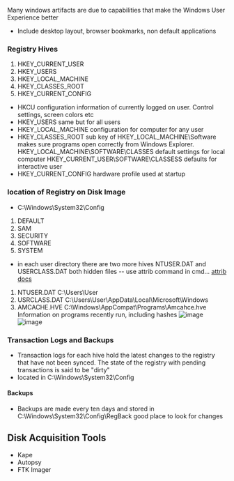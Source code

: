 Many windows artifacts are due to capabilities that make the Windows User Experience better
- Include desktop layout, browser bookmarks, non default applications
### Registry Hives
1. HKEY_CURRENT_USER
2. HKEY_USERS
3. HKEY_LOCAL_MACHINE
4. HKEY_CLASSES_ROOT
5. HKEY_CURRENT_CONFIG
- HKCU configuration information of currently logged on user.  Control settings, screen colors etc
- HKEY_USERS same but for all users
- HKEY_LOCAL_MACHINE configuration for computer for any user
- HKEY_CLASSES_ROOT sub key of HKEY_LOCAL_MACHINE\Software makes sure programs open correctly from Windows Explorer.
  HKEY_LOCAL_MACHINE\SOFTWARE\CLASSES default settings for local computer
  HKEY_CURRENT_USER\SOFTWARE\CLASSESS defaults for interactive user
- HKEY_CURRENT_CONFIG hardware profile used at startup
### location of Registry on Disk Image
- C:\Windows\System32\Config
1. DEFAULT
2. SAM
3. SECURITY
4. SOFTWARE
5. SYSTEM
- in each user directory there are two more hives NTUSER.DAT and USERCLASS.DAT both hidden files -- use attrib command in cmd... [ attrib docs ]( https://learn.microsoft.com/en-us/windows-server/administration/windows-commands/attrib )
1. NTUSER.DAT C:\Users\User
2. USRCLASS.DAT C:\Users\User\AppData\Local\Microsoft\Windows
3. AMCACHE.HVE C:\Windows\AppCompat\Programs\Amcahce.hve Information on programs recently run, including hashes
![image](https://github.com/Coastline-XploitClub/CCDC/assets/85032657/7aa35000-29f6-4936-8ea0-35417606f982)
![image](https://github.com/Coastline-XploitClub/CCDC/assets/85032657/3ca9d040-6b6e-4b31-940b-a81a6cc360a4)
### Transaction Logs and Backups
- Transaction logs for each hive hold the latest changes to the registry that have not been synced.  The state of the registry with pending transactions is said to be "dirty"
- located in C:\Windows\System32\Config
#### Backups
- Backups are made every ten days and stored in C:\Windows\System32\Config\RegBack good place to look for changes
## Disk Acquisition Tools
- Kape
- Autopsy
- FTK Imager
  

